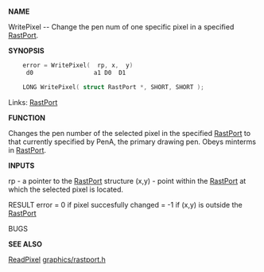 
**NAME**

WritePixel -- Change the pen num of one specific pixel in a
specified [RastPort](_OOAF).

**SYNOPSIS**

```c
    error = WritePixel(  rp, x,  y)
     d0                 a1 D0  D1

    LONG WritePixel( struct RastPort *, SHORT, SHORT );

```
Links: [RastPort](_OOAF) 

**FUNCTION**

Changes the pen number of the selected pixel in the specified
[RastPort](_OOAF) to that currently specified by PenA, the primary
drawing pen. Obeys minterms in [RastPort](_OOAF).

**INPUTS**

rp    - a pointer to the [RastPort](_OOAF) structure
(x,y) - point within the [RastPort](_OOAF) at which the selected
pixel is located.

RESULT
error = 0 if pixel succesfully changed
= -1 if (x,y) is outside the [RastPort](_OOAF)

BUGS

**SEE ALSO**

[ReadPixel](ReadPixel) [graphics/rastport.h](_OOAF)
